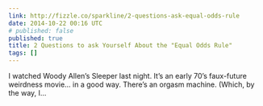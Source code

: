```yaml
---
link: http://fizzle.co/sparkline/2-questions-ask-equal-odds-rule
date: 2014-10-22 00:16 UTC
# published: false
published: true
title: 2 Questions to ask Yourself About the "Equal Odds Rule"
tags: []
---
```


I watched Woody Allen’s Sleeper last night. It’s an early 70’s faux-future weirdness movie… in a good way. There’s an orgasm machine.
(Which, by the way, I…
